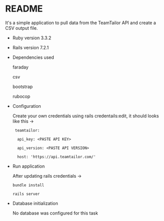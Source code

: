 # README

It's a simple application to pull data from the TeamTailor API and create a CSV output file. 

* Ruby version 3.3.2

* Rails version 7.2.1

* Dependencies used

  faraday
  
  csv
  
  bootstrap
  
  rubocop

* Configuration
  
  Create your own credentials using rails credentails:edit, it should looks like this ->

       teamtailor:
  
        api_key: <PASTE API KEY>
    
        api_version: <PASTE API VERSION>
    
        host: 'https://api.teamtailor.com/'

* Run application
  
  After updating rails credentials ->
  
  ```bundle install```
  
  ```rails server``` 

* Database initialization
  
  No database was configured for this task
